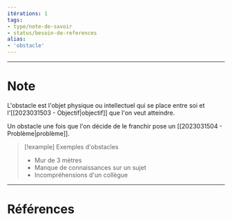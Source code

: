```yaml
---
itérations: 1
tags: 
- type/note-de-savoir
- status/besoin-de-references
alias: 
- 'obstacle'
---
```


---
# Note

L'obstacle est l'objet physique ou intellectuel qui se place entre soi et l'[[2023031503 - Objectif|objectif]] que l'on veut atteindre.

Un obstacle une fois que l'on décide de le franchir pose un [[2023031504 - Problème|problème]].

> [!example] Exemples d'obstacles
> - Mur de 3 mètres
> - Manque de connaissances sur un sujet
> - Incompréhensions d'un collègue

---
# Références

